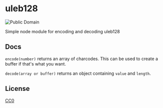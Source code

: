 # uleb128
![Public Domain](https://licensebuttons.net/p/zero/1.0/80x15.png)

Simple node module for encoding and decoding uleb128

## Docs
`encode(number)` returns an array of charcodes. This can be used to create a buffer if that's what you want.

`decode(array or buffer)` returns an object containing `value` and `length`.

## License
[CC0](https://creativecommons.org/publicdomain/zero/1.0/)

